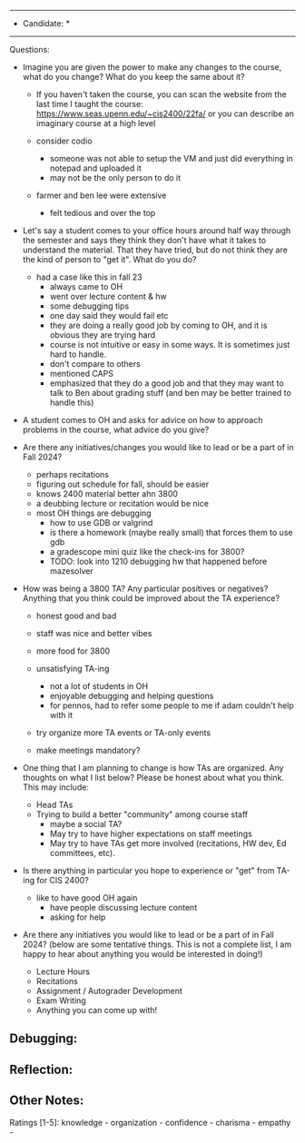 ***************************
* Candidate:  *
***************************
Questions:
- Imagine you are given the power to make any changes to the course, what do you change? What do you keep the same about it?
  - If you haven't taken the course, you can scan the website from the last time I taught the course: https://www.seas.upenn.edu/~cis2400/22fa/ or you can describe an imaginary course at a high level

  - consider codio
    - someone was not able to setup the VM and just did everything in notepad and uploaded it
    - may not be the only person to do it

  - farmer and ben lee were extensive
    - felt tedious and over the top

- Let's say a student comes to your office hours around half way through the semester and says they think they don't have what it takes to understand the material. That they have tried, but do not think they are the kind of person to "get it". What do you do?
  - had a case like this in fall 23
    - always came to OH
    - went over lecture content & hw
    - some debugging tips
    - one day said they would fail etc
    - they are doing a really good job by coming to OH, and it is obvious they are trying hard
    - course is not intuitive or easy in some ways. It is sometimes just hard to handle.
    - don't compare to others
    - mentioned CAPS
    - emphasized that they do a good job and that they may want to talk to Ben about grading stuff (and ben may be better trained to handle this)

- A student comes to OH and asks for advice on how to approach problems in the course, what advice do you give?

- Are there any initiatives/changes you would like to lead or be a part of in Fall 2024?
  - perhaps recitations
  - figuring out schedule for fall, should be easier
  - knows 2400 material better ahn 3800
  - a deubbing lecture or recitation would be nice
  - most OH things are debugging
    - how to use GDB or valgrind
    - is there a homework (maybe really small) that forces them to use gdb
    - a gradescope mini quiz like the check-ins for 3800?
    - TODO: look into 1210 debugging hw that happened before mazesolver

- How was being a 3800 TA? Any particular positives or negatives? Anything that you think could be improved about the TA experience?
  - honest good and bad
  - staff was nice and better vibes
  - more food for 3800
  - unsatisfying TA-ing
    - not a lot of students in OH
    - enjoyable debugging and helping questions
    - for pennos, had to refer some people to me if adam couldn't help with it
  
  - try organize more TA events or TA-only events

  - make meetings mandatory?

- One thing that I am planning to change is how TAs are organized. Any thoughts on what I list below? Please be honest about what you think. This may include:
  - Head TAs
  - Trying to build a better "community" among course staff
    - maybe a social TA?
    - May try to have higher expectations on staff meetings
    - May try to have TAs get more involved (recitations, HW dev, Ed committees, etc).

- Is there anything in particular you hope to experience or "get" from TA-ing for CIS 2400?
  - like to have good OH again
    - have people discussing lecture content
    - asking for help

- Are there any initiatives you would like to lead or be a part of in Fall 2024? (below are some tentative things. This is not a complete list, I am happy to hear about anything you would be interested in doing!)
  - Lecture Hours
  - Recitations
  - Assignment / Autograder Development
  - Exam Writing
  - Anything you can come up with!


Debugging:
- 



Reflection:
- 



Other Notes:
- 


Ratings [1-5]:
knowledge       - 
organization    - 
confidence      - 
charisma        - 
empathy         - 